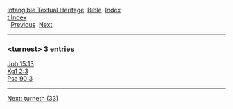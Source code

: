 [Intangible Textual Heritage](../../index)  [Bible](../index) 
[Index](index)   
[t Index](_t_)  
  [Previous](c11844)  [Next](c11846) 

------------------------------------------------------------------------

### &lt;turnest&gt; 3 entries

[Job 15:13](../kjv/job015.htm#013)  
[Kg1 2:3](../kjv/kg1002.htm#003)  
[Psa 90:3](../kjv/psa090.htm#003)  

------------------------------------------------------------------------

[Next: turneth (33)](c11846)
